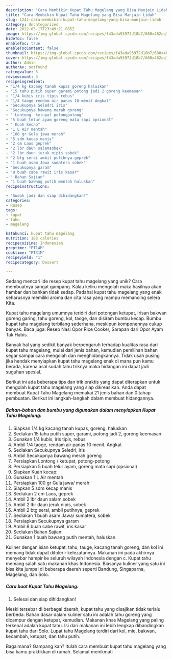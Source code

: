 ```yaml
---
description: "Cara Membikin Kupat Tahu Magelang yang Bisa Manjain Lidah"
title: "Cara Membikin Kupat Tahu Magelang yang Bisa Manjain Lidah"
slug: 1241-cara-membikin-kupat-tahu-magelang-yang-bisa-manjain-lidah
category: Uncategorized
date: 2022-05-17T23:49:21.085Z
image: https://img-global.cpcdn.com/recipes/f43ada93972d18b7/680x482cq70/kupat-tahu-magelang-foto-resep-utama.jpg
hideToc: false
enableToc: true
enableTocContent: false
thumbnail: https://img-global.cpcdn.com/recipes/f43ada93972d18b7/680x482cq70/kupat-tahu-magelang-foto-resep-utama.jpg
cover: https://img-global.cpcdn.com/recipes/f43ada93972d18b7/680x482cq70/kupat-tahu-magelang-foto-resep-utama.jpg
author: Admin
authorAv: notfound
ratingvalue: 3
reviewcount: 3
recipeingredient:
- "1/4 kg kacang tanah kupas goreng haluskan"
- "15 tahu putih super garami potong jadi 2 goreng keemasan"
- "1/4 kubis iris tipis rebus"
- "1/4 taoge rendam air panas 10 menit Angkat"
- "Secukupnya Seledri iris"
- "Secukupnya bawang merah goreng"
- " Lontong  ketupat potongpotong"
- "5 buah telur ayam goreng mata sapi opsional"
- " Kuah kecap"
- "1 L Air mentah"
- "100 gr Gula jawa merah"
- "5 sdm kecap manis"
- "2 cm Laos geprek"
- "2 lbr daun salamsobek"
- "2 lbr daun jeruk nipis sobek"
- "2 btg serai ambil putihnya geprek"
- "1 buah asam Jawa sumatera sobek"
- "Secukupnya garam"
- "8 buah cabe rawit iris kasar"
- " Bahan Sajian"
- "1 buah bawang putih mentah haluskan"
recipeinstructions:

- "Sudah jadi dan siap dihidangkan!"
categories:
- Resep
tags:
- kupat
- tahu
- magelang

katakunci: kupat tahu magelang 
nutrition: 183 calories
recipecuisine: Indonesian
preptime: "PT14M"
cooktime: "PT31M"
recipeyield: "1"
recipecategory: Dessert

---
```





Sedang mencari ide resep kupat tahu magelang yang unik? Cara membuatnya sangat gampang. Kalau keliru mengolah maka hasilnya akan hambar dan bahkan tidak sedap. Padahal kupat tahu magelang yang enak seharusnya memiliki aroma dan cita rasa yang mampu memancing selera Kita.





Kupat tahu magelang umumnya teridiri dari potongan ketupat, irisan bakwan goreng garing, tahu goreng, kol, taoge, dan disiram bumbu kecap. Bumbu kupat tahu magelang terbilang sederhana, meskipun komponennya cukup banyak. Baca juga: Resep Nasi Opor Rice Cooker, Sarapan dari Opor Ayam Tak Habis.

Banyak hal yang sedikit banyak berpengaruh terhadap kualitas rasa dari kupat tahu magelang, mulai dari jenis bahan, kemudian pemilihan bahan segar sampai cara mengolah dan menghidangkannya. Tidak usah pusing jika hendak menyiapkan kupat tahu magelang enak di mana pun kamu berada, karena asal sudah tahu triknya maka hidangan ini dapat jadi suguhan spesial.






Berikut ini ada beberapa tips dan trik praktis yang dapat diterapkan untuk mengolah kupat tahu magelang yang siap dikreasikan. Anda dapat membuat Kupat Tahu Magelang memakai 21 jenis bahan dan 0 tahap pembuatan. Berikut ini langkah-langkah dalam membuat hidangannya.

<!--inarticleads1-->

##### Bahan-bahan dan bumbu yang digunakan dalam menyiapkan Kupat Tahu Magelang:

1. Siapkan 1/4 kg kacang tanah kupas, goreng, haluskan
1. Sediakan 15 tahu putih super, garami, potong jadi 2, goreng keemasan
1. Gunakan 1/4 kubis, iris tipis, rebus
1. Ambil 1/4 taoge, rendam air panas 10 menit. Angkat
1. Sediakan Secukupnya Seledri, iris
1. Ambil Secukupnya bawang merah goreng
1. Persiapkan  Lontong / ketupat, potong-potong
1. Persiapkan 5 buah telur ayam, goreng mata sapi (opsional)
1. Siapkan  Kuah kecap:
1. Gunakan 1 L Air mentah
1. Persiapkan 100 gr Gula jawa/ merah
1. Siapkan 5 sdm kecap manis
1. Sediakan 2 cm Laos, geprek
1. Ambil 2 lbr daun salam,sobek
1. Ambil 2 lbr daun jeruk nipis, sobek
1. Ambil 2 btg serai, ambil putihnya, geprek
1. Sediakan 1 buah asam Jawa/ sumatera, sobek
1. Persiapkan Secukupnya garam
1. Ambil 8 buah cabe rawit, iris kasar
1. Sediakan  Bahan Sajian:
1. Gunakan 1 buah bawang putih mentah, haluskan


Kuliner dengan isian ketupat, tahu, tauge, kacang tanah goreng, dan kol ini memang tidak dapat ditolerir kelezatannya. Makanan ini pada akhirnya menyebar hampir ke seluruh wilayah Indonesia dengan c. Kupat tahu memang salah satu makanan khas Indonesia. Biasanya kuliner yang satu ini bisa kita jumpai di beberapa daerah seperti Bandung, Singaparna, Magelang, dan Solo. 

<!--inarticleads2-->

##### Cara buat Kupat Tahu Magelang:


1. Selesai dan siap dihidangkan!

Meski tersebar di berbagai daerah, kupat tahu yang disajikan tidak terlalu berbeda. Bahan dasar dalam kuliner satu ini adalah tahu goreng yang dicampur dengan ketupat, kemudian. Makanan khas Magelang yang paling terkenal adalah kupat tahu. Isi dari makanan ini lebih lengkap dibandingkan kupat tahu dari Solo. Lupat tahu Magelang terdiri dari kol, mie, bakwan, kecambah, ketupat, dan tahu putih. 

Bagaimana? Gampang kan? Itulah cara membuat kupat tahu magelang yang bisa kamu praktikkan di rumah. Selamat menikmati
